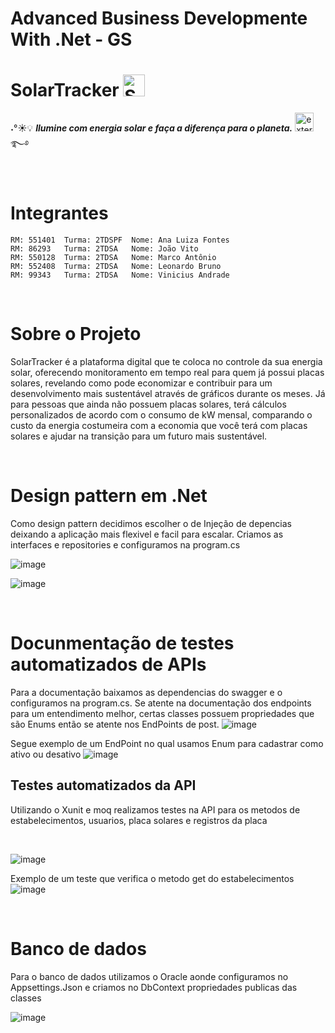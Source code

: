 # Advanced Business Developmente With .Net - GS

# SolarTracker <img src="Images/solartracker.png" alt="SolarTracker" width="35" height="35" /> 

˖°☀️💡 ***Ilumine com energia solar e faça a diferença para o planeta.*** <img width="30" height="30" src="https://img.icons8.com/external-nawicon-flat-nawicon/64/external-solar-panel-energy-nawicon-flat-nawicon-2.png" alt="external-solar-panel-energy-nawicon-flat-nawicon-2"/> ࿐࿔

<br>

# Integrantes
    RM: 551401  Turma: 2TDSPF  Nome: Ana Luiza Fontes 
    RM: 86293   Turma: 2TDSA   Nome: João Vito
    RM: 550128  Turma: 2TDSA   Nome: Marco Antônio
    RM: 552408  Turma: 2TDSA   Nome: Leonardo Bruno
    RM: 99343   Turma: 2TDSA   Nome: Vinicius Andrade

<br>

# Sobre o Projeto
SolarTracker é a plataforma digital que te coloca no controle da sua energia solar, oferecendo monitoramento em tempo real para quem já possui placas solares, revelando como pode economizar e contribuir para um desenvolvimento mais sustentável através de gráficos durante os meses. Já para pessoas que ainda não possuem placas solares, terá cálculos personalizados de acordo com o consumo de kW mensal, comparando o custo da energia costumeira com a economia que você terá com placas solares e ajudar na transição para um futuro mais sustentável.

<br>


# Design pattern em .Net

Como design pattern decidimos escolher o de Injeção de depencias deixando a aplicação mais flexivel e facil para escalar. Criamos as interfaces e repositories e configuramos na program.cs 

![image](https://github.com/user-attachments/assets/8dd3597b-9778-4f4f-bee0-66526e7a3244)

![image](https://github.com/user-attachments/assets/39d3467a-1196-4227-9eb2-9fd3a4b939c9)

<br>


# Docunmentação de testes automatizados de  APIs 

Para a documentação baixamos as dependencias do swagger e o configuramos na program.cs. Se atente na documentação dos endpoints para um entendimento melhor, certas classes possuem propriedades que são Enums então se atente nos EndPoints de post.
![image](https://github.com/user-attachments/assets/95b2e342-2ed5-475f-912c-f7a529c16191)

Segue exemplo de um EndPoint no qual usamos Enum para cadastrar como ativo ou desativo
![image](https://github.com/user-attachments/assets/7cfdd5d5-1e39-4705-806b-73676b09fa36)

## Testes automatizados da API
Utilizando o Xunit e moq realizamos testes na API para os metodos de estabelecimentos, usuarios, placa solares e registros da placa

<br>

![image](https://github.com/user-attachments/assets/fab8f8ac-4133-450f-8da7-0b6b88e7f304)


Exemplo de um teste que verifica o metodo get do estabelecimentos 
![image](https://github.com/user-attachments/assets/bc31ed8e-704e-47fb-baab-f716250acd21)


<br>


# Banco de dados

Para o banco de dados utilizamos o Oracle aonde configuramos no Appsettings.Json e criamos no DbContext propriedades publicas das classes

![image](https://github.com/user-attachments/assets/6ad9ce35-5a97-48fb-a4a1-037a785a2a13)



